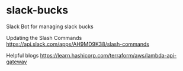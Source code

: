 # slack-bucks
Slack Bot for managing slack bucks


Updating the Slash Commands
https://api.slack.com/apps/AH9MD9K38/slash-commands

Helpful blogs
https://learn.hashicorp.com/terraform/aws/lambda-api-gateway



